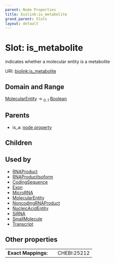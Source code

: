 ```yaml
---
parent: Node Properties
title: biolink:is_metabolite
grand_parent: Slots
layout: default
---
```


# Slot: is_metabolite


indicates whether a molecular entity is a metabolite

URI: [biolink:is_metabolite](https://w3id.org/biolink/vocab/is_metabolite)

## Domain and Range

[MolecularEntity](MolecularEntity.md) ->  <sub>0..1</sub> [Boolean](types/Boolean.md)

## Parents

 *  is_a: [node property](node_property.md)

## Children


## Used by

 * [RNAProduct](RNAProduct.md)
 * [RNAProductIsoform](RNAProductIsoform.md)
 * [CodingSequence](CodingSequence.md)
 * [Exon](Exon.md)
 * [MicroRNA](MicroRNA.md)
 * [MolecularEntity](MolecularEntity.md)
 * [NoncodingRNAProduct](NoncodingRNAProduct.md)
 * [NucleicAcidEntity](NucleicAcidEntity.md)
 * [SiRNA](SiRNA.md)
 * [SmallMolecule](SmallMolecule.md)
 * [Transcript](Transcript.md)

## Other properties

|  |  |  |
| --- | --- | --- |
| **Exact Mappings:** | | CHEBI:25212 |

